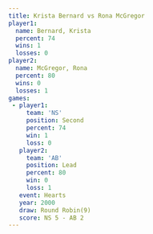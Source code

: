 ```yaml
---
title: Krista Bernard vs Rona McGregor
player1:               
  name: Bernard, Krista
  percent: 74          
  wins: 1              
  losses: 0            
player2:               
  name: McGregor, Rona 
  percent: 80          
  wins: 0              
  losses: 1            
games:
 - player1:          
     team: 'NS'      
     position: Second
     percent: 74     
     win: 1          
     loss: 0         
   player2:        
     team: 'AB'    
     position: Lead
     percent: 80   
     win: 0        
     loss: 1       
   event: Hearts       
   year: 2000          
   draw: Round Robin(9)
   score: NS 5 - AB 2  
---
```

